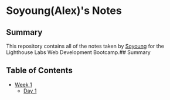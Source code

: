 # Soyoung(Alex)'s Notes


## Summary 

This repository contains all of the notes taken by [Soyoung](https://github.com/Alexsoyoungkang) for the Lighthouse Labs Web Development Bootcamp.## Summary 

## Table of Contents
* [Week 1](/Week_1)
  * [Day 1](/Week_1/Day_1)